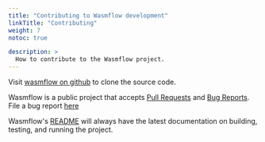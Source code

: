 ```yaml
---
title: "Contributing to Wasmflow development"
linkTitle: "Contributing"
weight: 7
notoc: true

description: >
  How to contribute to the Wasmflow project.
---
```


Visit [wasmflow on github](https://github.com/wasmflow/wasmflow) to clone the source code.

Wasmflow is a public project that accepts [Pull Requests](https://github.com/wasmflow/wasmflow/pulls) and [Bug Reports](https://github.com/wasmflow/wasmflow/issues). File a bug report [here](https://github.com/wasmflow/wasmflow/issues/new/choose)

Wasmflow's [README](https://github.com/wasmflow/wasmflow/blob/main/README.md) will always have the latest documentation on building, testing, and running the project.

